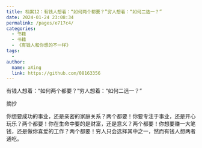 ```yaml
---
title: 档案12：有钱人想着：“如何两个都要？”穷人想着：“如何二选一？”
date: 2024-01-24 23:08:34
permalink: /pages/e717c4/
categories:
  - 书籍
  - 书籍
  - 《有钱人和你想的不一样》
tags:
  - 
author: 
  name: aXing
  link: https://github.com/08163356
---
```



有钱人想着：“如何两个都要？”穷人想着：“如何二选一？”



摘抄

你想要成功的事业，还是亲密的家庭关系？两个都要！你要专注于事业，还是开心玩乐？两个都要！你在生命中要的是财富，还是意义？两个都要！你想要赚一大笔钱，还是做你喜爱的工作？两个都要！穷人只会选择其中之一，然而有钱人想两者通吃。

